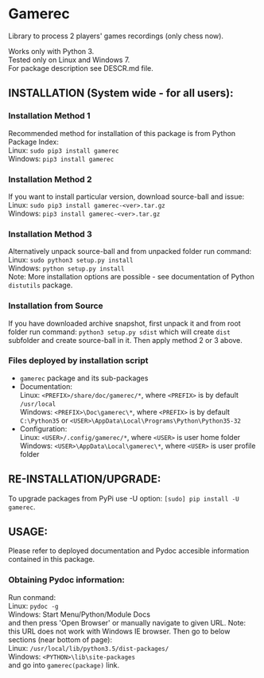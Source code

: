 Gamerec
========

Library to process 2 players' games recordings (only chess now).

Works only with Python 3.  
Tested only on Linux and Windows 7.  
For package description see DESCR.md file.

INSTALLATION (System wide - for all users):
-------------------------------------------

### Installation Method 1
Recommended method for installation of this package is from Python Package Index:  
Linux: `sudo pip3 install gamerec`  
Windows: `pip3 install gamerec`

### Installation Method 2
If you want to install particular version, download source-ball and issue:  
Linux: `sudo pip3 install gamerec-<ver>.tar.gz`  
Windows: `pip3 install gamerec-<ver>.tar.gz`

### Installation Method 3
Alternatively unpack source-ball and from unpacked folder run command:  
Linux: `sudo python3 setup.py install`  
Windows: `python setup.py install`  
Note: More installation options are possible - see documentation of Python `distutils` package.

### Installation from Source
If you have downloaded archive snapshot, first unpack it and from root folder run command: 
`python3 setup.py sdist` 
which will create `dist` subfolder and create source-ball in it. Then apply method 2 or 3 above.

### Files deployed by installation script
- `gamerec` package and its sub-packages 
- Documentation:  
  Linux: `<PREFIX>/share/doc/gamerec/*`, where `<PREFIX>` is by default `/usr/local`  
  Windows: `<PREFIX>\Doc\gamerec\*`, where `<PREFIX>` is by default `C:\Python35` or `<USER>\AppData\Local\Programs\Python\Python35-32`
- Configuration:  
  Linux: `<USER>/.config/gamerec/*`, where `<USER>` is user home folder  
  Windows: `<USER>\AppData\Local\gamerec\*`, where `<USER>` is user profile folder

RE-INSTALLATION/UPGRADE:
------------------------

To upgrade packages from PyPi use -U option:
`[sudo] pip install -U gamerec`.  

USAGE:
------

Please refer to  deployed documentation and Pydoc accesible information contained in this package.  

### Obtaining Pydoc information: 
Run conmand:  
Linux: `pydoc -g`  
Windows: Start Menu/Python/Module Docs  
and then press 'Open Browser' or manually navigate to given URL.
Note: this URL does not work with Windows IE browser. 
Then go to below sections (near bottom of page):  
Linux: `/usr/local/lib/python3.5/dist-packages/`  
Windows: `<PYTHON>\lib\site-packages`  
and go into `gamerec(package)` link.
